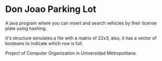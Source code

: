 # Don Joao Parking Lot

A java program where you can insert and search vehicles by their license plate using hashing.

It's structure simulates a file with a matrix of 22x3, also, it has a vector of booleans to indicate which row is full. 

Project of Computer Organization in Universidad Metropolitana.
